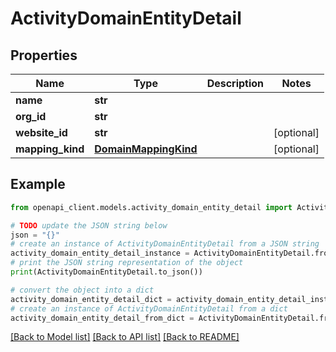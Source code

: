# ActivityDomainEntityDetail


## Properties

Name | Type | Description | Notes
------------ | ------------- | ------------- | -------------
**name** | **str** |  | 
**org_id** | **str** |  | 
**website_id** | **str** |  | [optional] 
**mapping_kind** | [**DomainMappingKind**](DomainMappingKind.md) |  | [optional] 

## Example

```python
from openapi_client.models.activity_domain_entity_detail import ActivityDomainEntityDetail

# TODO update the JSON string below
json = "{}"
# create an instance of ActivityDomainEntityDetail from a JSON string
activity_domain_entity_detail_instance = ActivityDomainEntityDetail.from_json(json)
# print the JSON string representation of the object
print(ActivityDomainEntityDetail.to_json())

# convert the object into a dict
activity_domain_entity_detail_dict = activity_domain_entity_detail_instance.to_dict()
# create an instance of ActivityDomainEntityDetail from a dict
activity_domain_entity_detail_from_dict = ActivityDomainEntityDetail.from_dict(activity_domain_entity_detail_dict)
```
[[Back to Model list]](../README.md#documentation-for-models) [[Back to API list]](../README.md#documentation-for-api-endpoints) [[Back to README]](../README.md)


